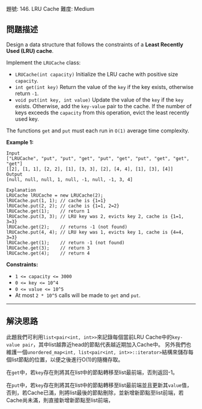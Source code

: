 題號: 146. LRU Cache
難度: Medium

## 問題描述
Design a data structure that follows the constraints of a **Least Recently Used (LRU) cache**.

Implement the `LRUCache` class:

- `LRUCache(int capacity)` Initialize the LRU cache with positive size `capacity`.
- `int get(int key)` Return the value of the `key` if the key exists, otherwise return `-1`.
- `void put(int key, int value)` Update the value of the `key` if the `key` exists. Otherwise, add the `key-value` pair to the cache. If the number of keys exceeds the `capacity` from this operation, evict the least recently used key.

The functions `get` and `put` must each run in `O(1)` average time complexity.

**Example 1:**
```
Input
["LRUCache", "put", "put", "get", "put", "get", "put", "get", "get", "get"]
[[2], [1, 1], [2, 2], [1], [3, 3], [2], [4, 4], [1], [3], [4]]
Output
[null, null, null, 1, null, -1, null, -1, 3, 4]

Explanation
LRUCache lRUCache = new LRUCache(2);
lRUCache.put(1, 1); // cache is {1=1}
lRUCache.put(2, 2); // cache is {1=1, 2=2}
lRUCache.get(1);    // return 1
lRUCache.put(3, 3); // LRU key was 2, evicts key 2, cache is {1=1, 3=3}
lRUCache.get(2);    // returns -1 (not found)
lRUCache.put(4, 4); // LRU key was 1, evicts key 1, cache is {4=4, 3=3}
lRUCache.get(1);    // return -1 (not found)
lRUCache.get(3);    // return 3
lRUCache.get(4);    // return 4
```

**Constraints:**

- `1 <= capacity <= 3000`
- `0 <= key <= 10^4`
- `0 <= value <= 10^5`
- At most `2 * 10^5` calls will be made to `get` and `put`.

---
## 解決思路

此題我們可利用`list<pair<int, int>>`來記錄每個當前LRU Cache中的`key-value pair`，其中list越靠近head的節點代表越近期加入Cache中。
另外我們也維護一個`unordered_map<int, list<pair<int, int>>::iterator>`結構來儲存每個list節點的位置，以便之後進行O(1)的隨機存取。

在`get`中，若`key`存在則將其在list中的節點轉移至list最前端，否則返回-1。

在`put`中，若`key`存在則將其在list中的節點轉移至list最前端並且更新其`value`值，否則，若Cache已滿，則將list最後的節點刪除，並新增新節點至list前端，若Cache尚未滿，則直接新增新節點至list前端，